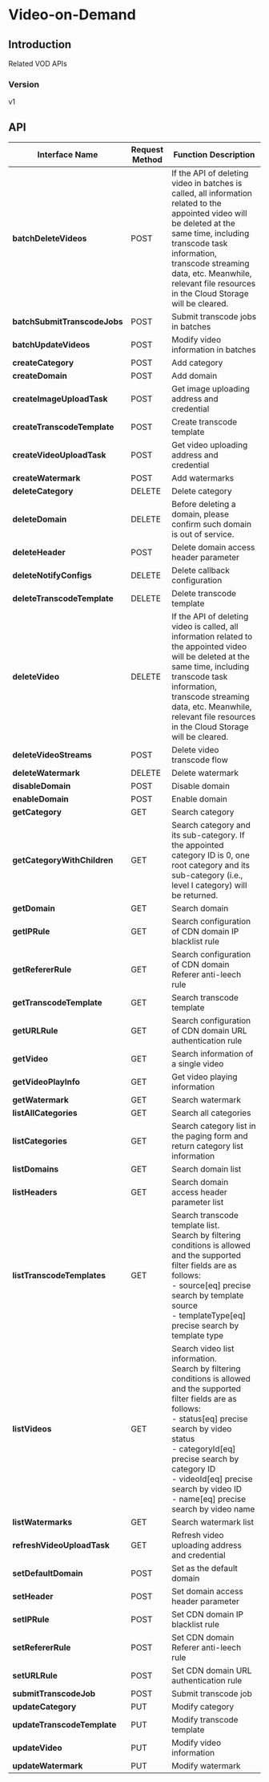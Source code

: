 # Video-on-Demand


## Introduction
Related VOD APIs


### Version
v1


## API
|Interface Name|Request Method|Function Description|
|---|---|---|
|**batchDeleteVideos**|POST|If the API of deleting video in batches is called, all information related to the appointed video will be deleted at the same time, including transcode task information, transcode streaming data, etc. Meanwhile, relevant file resources in the Cloud Storage will be cleared.|
|**batchSubmitTranscodeJobs**|POST|Submit transcode jobs in batches|
|**batchUpdateVideos**|POST|Modify video information in batches|
|**createCategory**|POST|Add category|
|**createDomain**|POST|Add domain|
|**createImageUploadTask**|POST|Get image uploading address and credential|
|**createTranscodeTemplate**|POST|Create transcode template|
|**createVideoUploadTask**|POST|Get video uploading address and credential|
|**createWatermark**|POST|Add watermarks|
|**deleteCategory**|DELETE|Delete category|
|**deleteDomain**|DELETE|Before deleting a domain, please confirm such domain is out of service.|
|**deleteHeader**|POST|Delete domain access header parameter|
|**deleteNotifyConfigs**|DELETE|Delete callback configuration|
|**deleteTranscodeTemplate**|DELETE|Delete transcode template|
|**deleteVideo**|DELETE|If the API of deleting video is called, all information related to the appointed video will be deleted at the same time, including transcode task information, transcode streaming data, etc. Meanwhile, relevant file resources in the Cloud Storage will be cleared.|
|**deleteVideoStreams**|POST|Delete video transcode flow|
|**deleteWatermark**|DELETE|Delete watermark|
|**disableDomain**|POST|Disable domain|
|**enableDomain**|POST|Enable domain|
|**getCategory**|GET|Search category|
|**getCategoryWithChildren**|GET|Search category and its sub-category. If the appointed category ID is 0, one root category and its sub-category (i.e., level I category) will be returned.|
|**getDomain**|GET|Search domain|
|**getIPRule**|GET|Search configuration of CDN domain IP blacklist rule|
|**getRefererRule**|GET|Search configuration of CDN domain Referer anti-leech rule|
|**getTranscodeTemplate**|GET|Search transcode template|
|**getURLRule**|GET|Search configuration of CDN domain URL authentication rule|
|**getVideo**|GET|Search information of a single video|
|**getVideoPlayInfo**|GET|Get video playing information|
|**getWatermark**|GET|Search watermark|
|**listAllCategories**|GET|Search all categories|
|**listCategories**|GET|Search category list in the paging form and return category list information<br>|
|**listDomains**|GET|Search domain list|
|**listHeaders**|GET|Search domain access header parameter list|
|**listTranscodeTemplates**|GET|Search transcode template list. <br>Search by filtering conditions is allowed and the supported filter fields are as follows:<br>  \- source[eq] precise search by template source<br>  \- templateType[eq] precise search by template type<br>|
|**listVideos**|GET|Search video list information. <br>Search by filtering conditions is allowed and the supported filter fields are as follows:<br>  \- status[eq] precise search by video status<br>  \- categoryId[eq] precise search by category ID<br>  \- videoId[eq] precise search by video ID<br>  \- name[eq] precise search by video name<br>|
|**listWatermarks**|GET|Search watermark list|
|**refreshVideoUploadTask**|GET|Refresh video uploading address and credential|
|**setDefaultDomain**|POST|Set as the default domain|
|**setHeader**|POST|Set domain access header parameter|
|**setIPRule**|POST|Set CDN domain IP blacklist rule|
|**setRefererRule**|POST|Set CDN domain Referer anti-leech rule|
|**setURLRule**|POST|Set CDN domain URL authentication rule|
|**submitTranscodeJob**|POST|Submit transcode job|
|**updateCategory**|PUT|Modify category|
|**updateTranscodeTemplate**|PUT|Modify transcode template|
|**updateVideo**|PUT|Modify video information|
|**updateWatermark**|PUT|Modify watermark|
